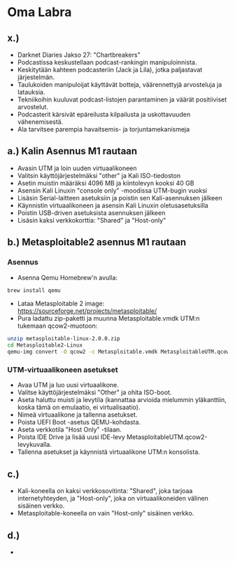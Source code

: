 # Oma Labra
## x.)
- Darknet Diaries Jakso 27: "Chartbreakers"
- Podcastissa keskustellaan podcast-rankingin manipuloinnista.
- Keskitytään kahteen podcasteriin (Jack ja Lila), jotka paljastavat järjestelmän.
- Taulukoiden manipuloijat käyttävät botteja, väärennettyjä arvosteluja ja latauksia.
- Tekniikoihin kuuluvat podcast-listojen parantaminen ja väärät positiiviset arvostelut.
- Podcasterit kärsivät epäreilusta kilpailusta ja uskottavuuden vähenemisestä.
- Ala tarvitsee parempia havaitsemis- ja torjuntamekanismeja

## a.) Kalin Asennus M1 rautaan

- Avasin UTM ja loin uuden virtuaalikoneen
- Valitsin käyttöjärjestelmäksi "other" ja Kali ISO-tiedoston
- Asetin muistin määräksi 4096 MB ja kiintolevyn kooksi 40 GB
- Asensin Kali Linuxin "console only" -moodissa UTM-bugin vuoksi
- Lisäsin Serial-laitteen asetuksiin ja poistin sen Kali-asennuksen jälkeen
- Käynnistin virtuaalikoneen ja asensin Kali Linuxin oletusasetuksilla
- Poistin USB-driven asetuksista asennuksen jälkeen
- Lisäsin kaksi verkkokorttia: "Shared" ja "Host-only"

## b.) Metasploitable2 asennus M1 rautaan

### Asennus
- Asenna Qemu Homebrew'n avulla:
```bash
brew install qemu
```
- Lataa Metasploitable 2 image:
https://sourceforge.net/projects/metasploitable/
- Pura ladattu zip-paketti ja muunna Metasploitable.vmdk UTM:n tukemaan qcow2-muotoon:
```bash
unzip metasploitable-linux-2.0.0.zip
cd Metasploitable2-Linux
qemu-img convert -O qcow2 -c Metasploitable.vmdk MetasploitableUTM.qcow2
```

### UTM-virtuaalikoneen asetukset
- Avaa UTM ja luo uusi virtuaalikone.
- Valitse käyttöjärjestelmäksi "Other" ja ohita ISO-boot.
- Aseta haluttu muisti ja levytila (kannattaa arvioida mielummin yläkanttiin, koska tämä on emulaatio, ei virtualisaatio).
- Nimeä virtuaalikone ja tallenna asetukset.
- Poista UEFI Boot -asetus QEMU-kohdasta.
- Aseta verkkotila "Host Only" -tilaan.
- Poista IDE Drive ja lisää uusi IDE-levy MetasploitableUTM.qcow2-levykuvalla.
- Tallenna asetukset ja käynnistä virtuaalikone UTM:n konsolista.

## c.)
- Kali-koneella on kaksi verkkosovitinta: "Shared", joka tarjoaa internetyhteyden, ja "Host-only", joka on virtuaalikoneiden välinen sisäinen verkko.
- Metasploitable-koneella on vain "Host-only" sisäinen verkko.

## d.)
-
